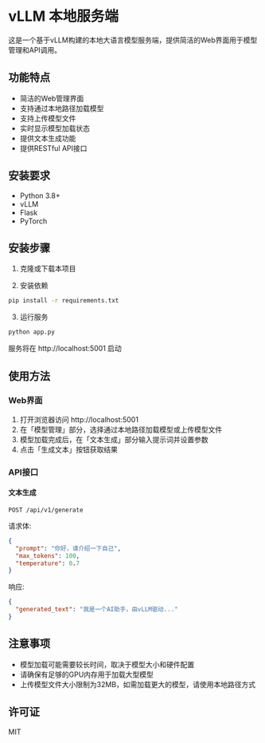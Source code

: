 # vLLM 本地服务端

这是一个基于vLLM构建的本地大语言模型服务端，提供简洁的Web界面用于模型管理和API调用。

## 功能特点

- 简洁的Web管理界面
- 支持通过本地路径加载模型
- 支持上传模型文件
- 实时显示模型加载状态
- 提供文本生成功能
- 提供RESTful API接口

## 安装要求

- Python 3.8+
- vLLM
- Flask
- PyTorch

## 安装步骤

1. 克隆或下载本项目

2. 安装依赖

```bash
pip install -r requirements.txt
```

3. 运行服务

```bash
python app.py
```

服务将在 http://localhost:5001 启动

## 使用方法

### Web界面

1. 打开浏览器访问 http://localhost:5001
2. 在「模型管理」部分，选择通过本地路径加载模型或上传模型文件
3. 模型加载完成后，在「文本生成」部分输入提示词并设置参数
4. 点击「生成文本」按钮获取结果

### API接口

#### 文本生成

```
POST /api/v1/generate
```

请求体:

```json
{
  "prompt": "你好，请介绍一下自己",
  "max_tokens": 100,
  "temperature": 0.7
}
```

响应:

```json
{
  "generated_text": "我是一个AI助手，由vLLM驱动..."
}
```

## 注意事项

- 模型加载可能需要较长时间，取决于模型大小和硬件配置
- 请确保有足够的GPU内存用于加载大型模型
- 上传模型文件大小限制为32MB，如需加载更大的模型，请使用本地路径方式

## 许可证

MIT